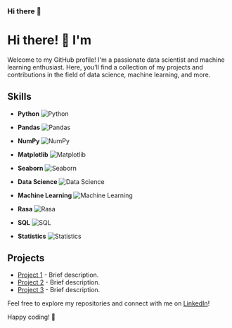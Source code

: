 ### Hi there 👋

<!--
**Ravikiran004/Ravikiran004** is a ✨ _special_ ✨ repository because its `README.md` (this file) appears on your GitHub profile.

Here are some ideas to get you started:

- 🔭 I’m currently working on ...
- 🌱 I’m currently learning ...
- 👯 I’m looking to collaborate on ...
- 🤔 I’m looking for help with ...
- 💬 Ask me about ...
- 📫 How to reach me: ...
- 😄 Pronouns: ...
- ⚡ Fun fact: ...
-->
# Hi there! 👋 I'm <Your Name>

Welcome to my GitHub profile! I'm a passionate data scientist and machine learning enthusiast. Here, you'll find a collection of my projects and contributions in the field of data science, machine learning, and more.

## Skills

- **Python**
  ![Python](https://img.shields.io/badge/Python-3776AB?style=for-the-badge&logo=python&logoColor=white)

- **Pandas**
  ![Pandas](https://img.shields.io/badge/Pandas-150458?style=for-the-badge&logo=pandas&logoColor=white)

- **NumPy**
  ![NumPy](https://img.shields.io/badge/NumPy-013243?style=for-the-badge&logo=numpy&logoColor=white)

- **Matplotlib**
  ![Matplotlib](https://img.shields.io/badge/Matplotlib-3776AB?style=for-the-badge&logo=python&logoColor=white)

- **Seaborn**
  ![Seaborn](https://img.shields.io/badge/Seaborn-3794FF?style=for-the-badge&logo=python&logoColor=white)

- **Data Science**
  ![Data Science](https://img.shields.io/badge/Data%20Science-8CAAE6?style=for-the-badge)

- **Machine Learning**
  ![Machine Learning](https://img.shields.io/badge/Machine%20Learning-FDAB3D?style=for-the-badge)

- **Rasa**
  ![Rasa](https://img.shields.io/badge/Rasa-3D2E62?style=for-the-badge)

- **SQL**
  ![SQL](https://img.shields.io/badge/SQL-00758F?style=for-the-badge&logo=sql&logoColor=white)

- **Statistics**
  ![Statistics](https://img.shields.io/badge/Statistics-1F425F?style=for-the-badge)

## Projects

- [Project 1](#) - Brief description.
- [Project 2](#) - Brief description.
- [Project 3](#) - Brief description.

Feel free to explore my repositories and connect with me on [LinkedIn](#)!

Happy coding! 🚀
